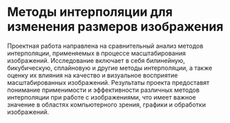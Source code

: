 # Методы интерполяции для изменения размеров изображения

Проектная работа направлена на сравнительный анализ методов интерполяции, применяемых в процессе масштабирования изображений. Исследование включает в себя билинейную, бикубическую, сплайновую и другие методы интерполяции, а также оценку их влияния на качество и визуальное восприятие масштабированных изображений. Результаты проекта предоставят понимание применимости и эффективности различных методов интерполяции при работе с изображениями, что имеет важное значение в областях компьютерного зрения, графики и обработки изображений.
